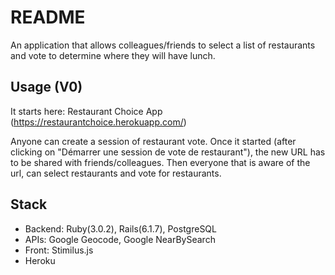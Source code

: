 # README

An application that allows colleagues/friends to select a list of restaurants and vote to determine where they will have lunch. 

## Usage (V0)

It starts here: Restaurant Choice App (https://restaurantchoice.herokuapp.com/)

Anyone can create a session of restaurant vote. 
Once it started (after clicking on "Démarrer une session de vote de restaurant"), the new URL has to be shared with friends/colleagues. Then everyone that is aware of the url, can select restaurants and vote for restaurants. 

## Stack

* Backend: Ruby(3.0.2), Rails(6.1.7), PostgreSQL
* APIs: Google Geocode, Google NearBySearch  
* Front: Stimilus.js
* Heroku

